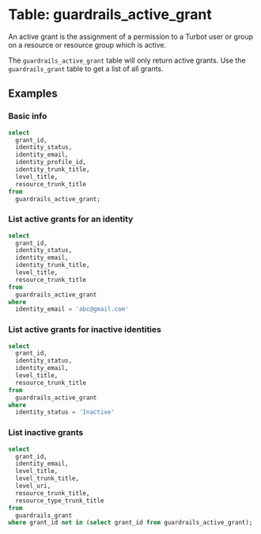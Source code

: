 # Table: guardrails_active_grant

An active grant is the assignment of a permission to a Turbot user or group on a resource or resource group which is active.  

The `guardrails_active_grant` table will only return active grants.  Use the `guardrails_grant` table to get a list of all grants.

## Examples

### Basic info

```sql
select
  grant_id,
  identity_status,
  identity_email,
  identity_profile_id,
  identity_trunk_title,
  level_title,
  resource_trunk_title
from
  guardrails_active_grant;
```

### List active grants for an identity

```sql
select
  grant_id,
  identity_status,
  identity_email,
  identity_trunk_title,
  level_title,
  resource_trunk_title
from
  guardrails_active_grant
where
  identity_email = 'abc@gmail.com'
```

### List active grants for inactive identities

```sql
select
  grant_id,
  identity_status,
  identity_email,
  level_title,
  resource_trunk_title
from
  guardrails_active_grant
where
  identity_status = 'Inactive'
```

### List inactive grants

```sql
select 
  grant_id, 
  identity_email,
  level_title,
  level_trunk_title,
  level_uri,
  resource_trunk_title,
  resource_type_trunk_title
from 
  guardrails_grant 
where grant_id not in (select grant_id from guardrails_active_grant);
```
